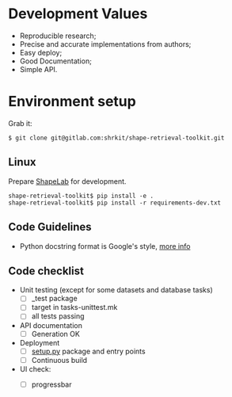 # Development Values

* Reproducible research;
* Precise and accurate implementations from authors;
* Easy deploy;
* Good Documentation;
* Simple API.

# Environment setup

Grab it:

```Shell
$ git clone git@gitlab.com:shrkit/shape-retrieval-toolkit.git
```

## Linux

Prepare [ShapeLab](shapelab/CONTRIBUTING.md) for development.

```Shell
shape-retrieval-toolkit$ pip install -e .
shape-retrieval-toolkit$ pip install -r requirements-dev.txt
```

## Code Guidelines

* Python docstring format is Google's style, [more
  info](http://www.sphinx-doc.org/en/1.5.1/ext/example_google.html#example-google)

## Code checklist

* Unit testing (except for some datasets and database tasks)
  - [ ] _test package
  - [ ] target in tasks-unittest.mk
  - [ ] all tests passing
* API documentation
  - [ ] Generation OK
* Deployment
  - [ ] [setup.py](setup.py) package and entry points
  - [ ] Continuous build
* UI check:
  - [ ] progressbar
  
